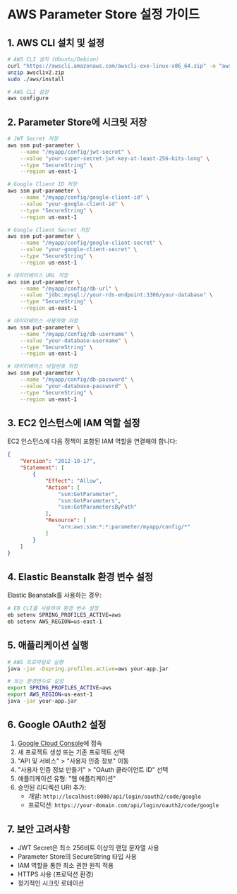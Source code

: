 # AWS Parameter Store 설정 가이드

## 1. AWS CLI 설치 및 설정

```bash
# AWS CLI 설치 (Ubuntu/Debian)
curl "https://awscli.amazonaws.com/awscli-exe-linux-x86_64.zip" -o "awscliv2.zip"
unzip awscliv2.zip
sudo ./aws/install

# AWS CLI 설정
aws configure
```

## 2. Parameter Store에 시크릿 저장

```bash
# JWT Secret 저장
aws ssm put-parameter \
    --name "/myapp/config/jwt-secret" \
    --value "your-super-secret-jwt-key-at-least-256-bits-long" \
    --type "SecureString" \
    --region us-east-1

# Google Client ID 저장
aws ssm put-parameter \
    --name "/myapp/config/google-client-id" \
    --value "your-google-client-id" \
    --type "SecureString" \
    --region us-east-1

# Google Client Secret 저장
aws ssm put-parameter \
    --name "/myapp/config/google-client-secret" \
    --value "your-google-client-secret" \
    --type "SecureString" \
    --region us-east-1

# 데이터베이스 URL 저장
aws ssm put-parameter \
    --name "/myapp/config/db-url" \
    --value "jdbc:mysql://your-rds-endpoint:3306/your-database" \
    --type "SecureString" \
    --region us-east-1

# 데이터베이스 사용자명 저장
aws ssm put-parameter \
    --name "/myapp/config/db-username" \
    --value "your-database-username" \
    --type "SecureString" \
    --region us-east-1

# 데이터베이스 비밀번호 저장
aws ssm put-parameter \
    --name "/myapp/config/db-password" \
    --value "your-database-password" \
    --type "SecureString" \
    --region us-east-1
```

## 3. EC2 인스턴스에 IAM 역할 설정

EC2 인스턴스에 다음 정책이 포함된 IAM 역할을 연결해야 합니다:

```json
{
    "Version": "2012-10-17",
    "Statement": [
        {
            "Effect": "Allow",
            "Action": [
                "ssm:GetParameter",
                "ssm:GetParameters",
                "ssm:GetParametersByPath"
            ],
            "Resource": [
                "arn:aws:ssm:*:*:parameter/myapp/config/*"
            ]
        }
    ]
}
```

## 4. Elastic Beanstalk 환경 변수 설정

Elastic Beanstalk를 사용하는 경우:

```bash
# EB CLI를 사용하여 환경 변수 설정
eb setenv SPRING_PROFILES_ACTIVE=aws
eb setenv AWS_REGION=us-east-1
```

## 5. 애플리케이션 실행

```bash
# AWS 프로파일로 실행
java -jar -Dspring.profiles.active=aws your-app.jar

# 또는 환경변수로 설정
export SPRING_PROFILES_ACTIVE=aws
export AWS_REGION=us-east-1
java -jar your-app.jar
```

## 6. Google OAuth2 설정

1. [Google Cloud Console](https://console.cloud.google.com/)에 접속
2. 새 프로젝트 생성 또는 기존 프로젝트 선택
3. "API 및 서비스" > "사용자 인증 정보" 이동
4. "사용자 인증 정보 만들기" > "OAuth 클라이언트 ID" 선택
5. 애플리케이션 유형: "웹 애플리케이션"
6. 승인된 리디렉션 URI 추가:
   - 개발: `http://localhost:8080/api/login/oauth2/code/google`
   - 프로덕션: `https://your-domain.com/api/login/oauth2/code/google`

## 7. 보안 고려사항

- JWT Secret은 최소 256비트 이상의 랜덤 문자열 사용
- Parameter Store의 SecureString 타입 사용
- IAM 역할을 통한 최소 권한 원칙 적용
- HTTPS 사용 (프로덕션 환경)
- 정기적인 시크릿 로테이션
